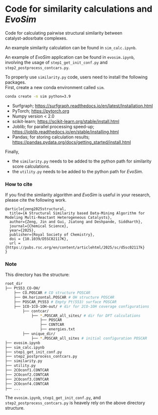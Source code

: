 # Code for similarity calculations and $EvoSim$

Code for calculating pairwise structural similarity between \
catalyst-adosrbate complexes.  

An example similarity calculation can be found in `sim_calc.ipynb`.

An example of $EvoSim$ application can be found in `evosim.ipynb`, \
involving the usage of `step1_get_init_conf.py` and `step2_postprocess_contcars.py`.

To properly use `similarity.py` code, users need to install the following packages.\
First, create a new conda environment called `sim`.
```bash
conda create -n sim python=3.9
```
* Surfgraph; https://surfgraph.readthedocs.io/en/latest/Installation.html
* PyTorch; https://pytorch.org
* Numpy version < 2.0
* scikit-learn; https://scikit-learn.org/stable/install.html
* Joblib; for parallel processing speed-up; https://joblib.readthedocs.io/en/stable/installing.html
* Pandas; for storing calculation results; https://pandas.pydata.org/docs/getting_started/install.html

Finally,
* the `similarity.py` needs to be added to the python path for similarity score calculations.
* the `utility.py` needs to be added to the python path for $EvoSim$.

### How to cite
If you find the similarity algorithm and $EvoSim$ is useful in your research,
please cite the following work.
```
@article{zeng2025structural,
  title={A Structural Similarity based Data-Mining Algorithm for Modeling Multi-Reactant Heterogeneous Catalysts},
  author={Zeng, Jin and Gui, Jiatong and Deshpande, Siddharth},
  journal={Chemical Science},
  year={2025},
  publisher={Royal Society of Chemistry},
  doi = {10.1039/D5SC02117K},
  url = {https://pubs.rsc.org/en/content/articlehtml/2025/sc/d5sc02117k}
}
```

### Note
This directory has the structure:
```bash
root_dir
├── Pt553_CO-OH/
    ├── CO.POSCAR # CO structure POSCAR
    ├── OH.horizontal.POSCAR # OH structure POSCAR
    ├── POSCAR_Pt553 # Empty Pt(553) surface POSCAR
    ├── 1CO-1CO-1OH-out/ # dir for 2CO-1OH coverage configurations
        ├── contcar/
            ├── *.POSCAR_all_sites/ # dir for DFT calculations
                ├── POSCAR
                ├── CONTCAR
                ├── energies.txt
        ├── unique_dir/
            ├── *.POSCAR_all_sites # initial configuration POSCAR
├── evosim.ipynb
├── sim_calc.ipynb
├── step1_get_init_conf.py
├── step2_postprocess_contcars.py
├── similarity.py
├── utility.py
├── 2COconf1.CONTCAR
├── 2COconf2.CONTCAR
├── 2COconf3.CONTCAR
├── 2COconf4.CONTCAR
├── ...
```

The `evosim.ipynb`, `step1_get_init_conf.py`, and `step2_postprocess_contcars.py` is
heavely rely on the above directory structure.
